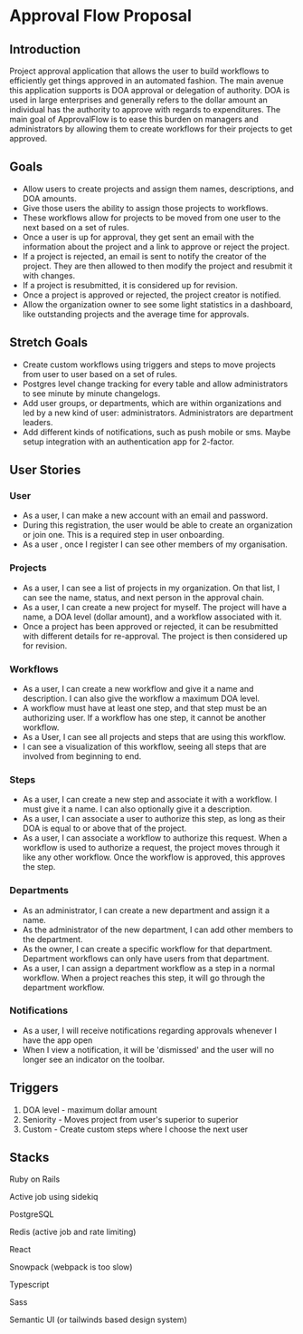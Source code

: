 # Approval Flow Proposal

## Introduction

Project approval application that allows the user to build workflows to efficiently get things approved in an automated fashion. The main avenue this application supports is DOA approval or delegation of authority. DOA is used in large enterprises and generally refers to the dollar amount an individual has the authority to approve with regards to expenditures. The main goal of ApprovalFlow is to ease this burden on managers and administrators by allowing them to create workflows for their projects to get approved.

## Goals

- Allow users to create projects and assign them names, descriptions, and DOA amounts.
- Give those users the ability to assign those projects to workflows.
- These workflows allow for projects to be moved from one user to the next based on a set of rules.
- Once a user is up for approval, they get sent an email with the information about the project and a link to approve or reject the project.
- If a project is rejected, an email is sent to notify the creator of the project. They are then allowed to then modify the project and resubmit it with changes.
- If a project is resubmitted, it is considered up for revision.
- Once a project is approved or rejected, the project creator is notified.
- Allow the organization owner to see some light statistics in a dashboard, like outstanding projects and the average time for approvals.

## Stretch Goals

- Create custom workflows using triggers and steps to move projects from user to user based on a set of rules.
- Postgres level change tracking for every table and allow administrators to see minute by minute changelogs.
- Add user groups, or departments, which are within organizations and led by a new kind of user: administrators. Administrators are department leaders.
- Add different kinds of notifications, such as push mobile or sms. Maybe setup integration with an authentication app for 2-factor.

## User Stories

### User

- As a user, I can make a new account with an email and password.
- During this registration, the user would be able to create an organization or join one. This is a required step in user onboarding.
- As a user , once I register I can see other members of my organisation.

### Projects

- As a user, I can see a list of projects in my organization. On that list, I can see the name, status, and next person in the approval chain.
- As a user, I can create a new project for myself. The project will have a name, a DOA level (dollar amount), and a workflow associated with it.
- Once a project has been approved or rejected, it can be resubmitted with different details for re-approval. The project is then considered up for revision.

### Workflows

- As a user, I can create a new workflow and give it a name and description. I can also give the workflow a maximum DOA level.
- A workflow must have at least one step, and that step must be an authorizing user. If a workflow has one step, it cannot be another workflow.
- As a User, I can see all projects and steps that are using this workflow.
- I can see a visualization of this workflow, seeing all steps that are involved from beginning to end.

### Steps

- As a user, I can create a new step and associate it with a workflow. I must give it a name. I can also optionally give it a description.
- As a user, I can associate a user to authorize this step, as long as their DOA is equal to or above that of the project.
- As a user, I can associate a workflow to authorize this request. When a workflow is used to authorize a request, the project moves through it like any other workflow. Once the workflow is approved, this approves the step.

### Departments

- As an administrator, I can create a new department and assign it a name.
- As the administrator of the new department, I can add other members to the department.
- As the owner, I can create a specific workflow for that department. Department workflows can only have users from that department.
- As a user, I can assign a department workflow as a step in a normal workflow. When a project reaches this step, it will go through the department workflow.

### Notifications

- As a user, I will receive notifications regarding approvals whenever I have the app open
- When I view a notification, it will be 'dismissed' and the user will no longer see an indicator on the toolbar.

## Triggers

1. DOA level - maximum dollar amount
2. Seniority - Moves project from user's superior to superior
3. Custom - Create custom steps where I choose the next user

## Stacks

Ruby on Rails

Active job using sidekiq

PostgreSQL

Redis (active job and rate limiting)

React

Snowpack (webpack is too slow)

Typescript

Sass

Semantic UI (or tailwinds based design system)
